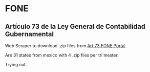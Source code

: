 # FONE
## Artículo 73 de la Ley General de Contabilidad Gubernamental

Web Scraper to download .zip files from <a href="http://sep.gob.mx/es/sep1/Articulo_73_de_la_Ley_General_de_Contabilidad_Gubernamental_">Art 73 FONE Portal</a>.

Are 31 states from mexico with 4 .zip files per tri'mester.

Trying out.